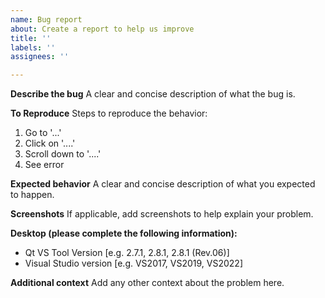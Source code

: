 ```yaml
---
name: Bug report
about: Create a report to help us improve
title: ''
labels: ''
assignees: ''

---
```


**Describe the bug**
A clear and concise description of what the bug is.

**To Reproduce**
Steps to reproduce the behavior:
1. Go to '...'
2. Click on '....'
3. Scroll down to '....'
4. See error

**Expected behavior**
A clear and concise description of what you expected to happen.

**Screenshots**
If applicable, add screenshots to help explain your problem.

**Desktop (please complete the following information):**
 - Qt VS Tool Version [e.g. 2.7.1, 2.8.1, 2.8.1 (Rev.06)]
 - Visual Studio version [e.g. VS2017, VS2019, VS2022]

**Additional context**
Add any other context about the problem here.
